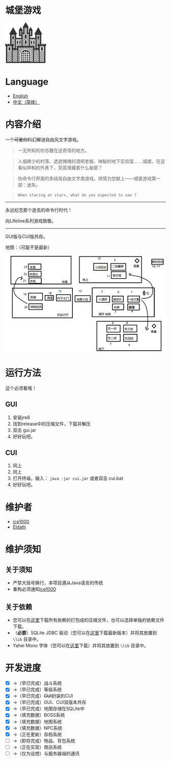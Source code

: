 # 城堡游戏
![icon](/res/drawable/ic_launcher.png)

# Language
- [English](/README.md)
- [中文（简体）](/README/zh_CN.md)

# 内容介绍
一个~~可爱的~~科幻解谜自由风文字游戏。

> 一无所知的你苏醒在这奇怪的地方。

> 人烟稀少的村落、遮遮掩掩的酒吧老板、神秘的地下实验室... ...城堡，在这看似祥和的外表下，究竟埋藏着什么秘密？

> 伪命令行界面的多结局自由文字类游戏，倾情为您献上——城堡游戏第一部：迷失。

>     When staring at stars, what do you expected to see ?

----------

永远纪念那个逝去的命令行时代！

向Lifeline系列游戏致敬。

----------

GUI版与CUI版共存。<br/>

地图：（可能不是最新）<br/>

![map](/res/drawable/map.png)

# 运行方法
这个必须看哦！

## GUI

1. 安装jre8
1. 找到release中的压缩文件，下载并解压
1. 双击 gui.jar
1. 好好玩吧。

## CUI

1. 同上
1. 同上
1. 打开终端，输入： ```java -jar cui.jar``` 或者双击 cui.bat
1. 好好玩吧。

# 维护者
+ [ice1000](https://github.com/ice1000)
+ [Eldath](https://github.com/lizhaohan001)

# 维护须知

## 关于须知
+ 严禁大括号换行，本项目遵从Java语言的传统
+ 重构必须通知[ice1000](https://github.com/ice1000)

## 关于依赖
+ 您可以在[这里](http://pan.baidu.com/s/1dEXQYOx)下载所有依赖的打包成的压缩文件，也可以选择单独的依赖文件下载。
+ （**必要**）SQLite JDBC 驱动（您可以在[这里](https://bitbucket.org/xerial/sqlite-jdbc/downloads)下载最新版本）并将其放置到 ```\lib``` 目录中。
+ Yahei Mono 字体（您可以在[这里](http://pan.baidu.com/s/1o8Ov1VW)下载）并将其放置到 ```\lib``` 目录中。

# 开发进度
- [X] ->（早已完成）战斗系统
- [X] ->（早已完成）等级系统
- [X] ->（早已完成）~~GUI~~封装的CUI
- [X] ->（早已完成）GUI、CUI双版本共存
- [X] ->（早已完成）地图存储在SQLite中
- [X] ->（填充数据）BOSS系统
- [X] ->（填充数据）地图系统
- [X] ->（填充数据）NPC系统
- [X] ->（正在更新）存档系统
- [ ] ->（即将完成）物品、背包系统
- [ ] ->（正在实现）商店系统
- [ ] ->（仅为设想）与服务器端的通讯
